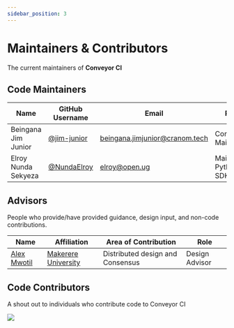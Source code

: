 ```yaml
---
sidebar_position: 3
---
```


# Maintainers & Contributors

The current maintainers of **Conveyor CI**

## Code Maintainers

| Name                | GitHub Username                              | Email                          | Role                 |
| ------------------- | -------------------------------------------- | ------------------------------ | -------------------- |
| Beingana Jim Junior | [@jim-junior](https://github.com/jim-junior) | beingana.jimjunior@cranom.tech | Core Maintainer       |
| Elroy Nunda Sekyeza | [@NundaElroy](https://github.com/NundaElroy) | elroy@open.ug                  | Maintainer Python SDK |

## Advisors

People who provide/have provided guidance, design input, and non-code contributions.

| Name                                                                 | Affiliation                               | Area of Contribution            | Role           |
| -------------------------------------------------------------------- | ----------------------------------------- | ------------------------------- | -------------- |
| [Alex Mwotil](https://cocis.mak.ac.ug/faculty/networks/alex-mwotil/) | [Makerere University](https://mak.ac.ug/) | Distributed design and Consensus | Design Advisor |

## Code Contributors

A shout out to individuals who contribute code to Conveyor CI

<a href="https://github.com/open-ug/conveyor/graphs/contributors">
  <img src="https://contrib.rocks/image?repo=open-ug/conveyor" />
</a>